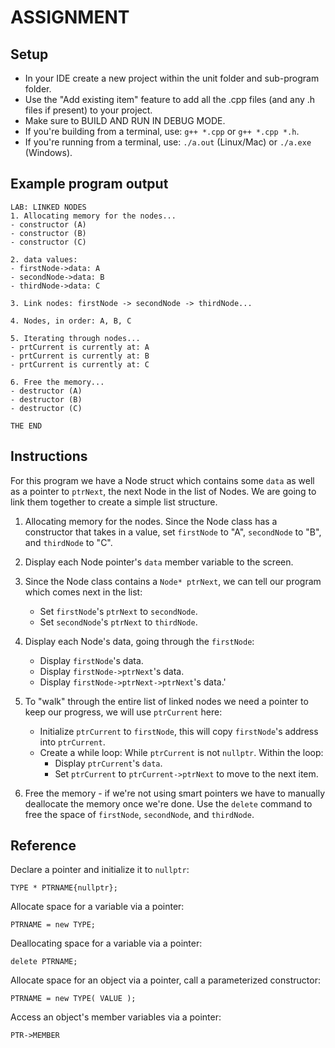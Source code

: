 # ASSIGNMENT

## Setup
- In your IDE create a new project within the unit folder and sub-program folder.
- Use the "Add existing item" feature to add all the .cpp files (and any .h files if present) to your project.
- Make sure to BUILD AND RUN IN DEBUG MODE.
- If you're building from a terminal, use: `g++ *.cpp` or `g++ *.cpp *.h`.
- If you're running from a terminal, use: `./a.out` (Linux/Mac) or `./a.exe` (Windows).


## Example program output
```
LAB: LINKED NODES
1. Allocating memory for the nodes...
- constructor (A)
- constructor (B)
- constructor (C)

2. data values:
- firstNode->data: A
- secondNode->data: B
- thirdNode->data: C

3. Link nodes: firstNode -> secondNode -> thirdNode...

4. Nodes, in order: A, B, C

5. Iterating through nodes...
- prtCurrent is currently at: A
- prtCurrent is currently at: B
- prtCurrent is currently at: C

6. Free the memory...
- destructor (A)
- destructor (B)
- destructor (C)

THE END
```


## Instructions

For this program we have a Node struct which contains some `data` as well as a pointer to `ptrNext`, the next Node in the list of Nodes. We are going to link them together to create a simple list structure.

1. Allocating memory for the nodes. Since the Node class has a constructor that takes in a value, set `firstNode` to "A", `secondNode` to "B", and `thirdNode` to "C".

2. Display each Node pointer's `data` member variable to the screen.

3. Since the Node class contains a `Node* ptrNext`, we can tell our program which comes next in the list:
   - Set `firstNode`'s `ptrNext` to `secondNode`.
   - Set `secondNode`'s `ptrNext` to `thirdNode`.

4. Display each Node's data, going through the `firstNode`:
   - Display `firstNode`'s data.
   - Display `firstNode->ptrNext`'s data.
   - Display `firstNode->ptrNext->ptrNext`'s data.'

5. To "walk" through the entire list of linked nodes we need a pointer to keep our progress, we will use `ptrCurrent` here:
   - Initialize `ptrCurrent` to `firstNode`, this will copy `firstNode`'s address into `ptrCurrent`.
   - Create a while loop: While `ptrCurrent` is not `nullptr`. Within the loop:
     - Display `ptrCurrent`'s `data`.
     - Set `ptrCurrent` to `ptrCurrent->ptrNext` to move to the next item.

6. Free the memory - if we're not using smart pointers we have to manually deallocate the memory once we're done. Use the `delete` command to free the space of `firstNode`, `secondNode`, and `thirdNode`.


## Reference
Declare a pointer and initialize it to `nullptr`:
```
TYPE * PTRNAME{nullptr};
```

Allocate space for a variable via a pointer:
```
PTRNAME = new TYPE;
```

Deallocating space for a variable via a pointer:
```
delete PTRNAME;
```


Allocate space for an object via a pointer, call a parameterized constructor:
```
PTRNAME = new TYPE( VALUE );
```

Access an object's member variables via a pointer:
```
PTR->MEMBER
```
